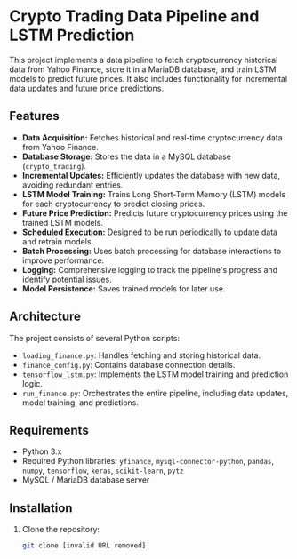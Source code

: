 # Crypto Trading Data Pipeline and LSTM Prediction

This project implements a data pipeline to fetch cryptocurrency historical data from Yahoo Finance, store it in a MariaDB database, and train LSTM models to predict future prices.  It also includes functionality for incremental data updates and future price predictions.

## Features

* **Data Acquisition:** Fetches historical and real-time cryptocurrency data from Yahoo Finance.
* **Database Storage:** Stores the data in a MySQL database (`crypto_trading`).
* **Incremental Updates:** Efficiently updates the database with new data, avoiding redundant entries.
* **LSTM Model Training:** Trains Long Short-Term Memory (LSTM) models for each cryptocurrency to predict closing prices.
* **Future Price Prediction:** Predicts future cryptocurrency prices using the trained LSTM models.
* **Scheduled Execution:** Designed to be run periodically to update data and retrain models.
* **Batch Processing:** Uses batch processing for database interactions to improve performance.
* **Logging:** Comprehensive logging to track the pipeline's progress and identify potential issues.
* **Model Persistence:** Saves trained models for later use.

## Architecture

The project consists of several Python scripts:

* `loading_finance.py`: Handles fetching and storing historical data.
* `finance_config.py`: Contains database connection details.
* `tensorflow_lstm.py`: Implements the LSTM model training and prediction logic.
* `run_finance.py`: Orchestrates the entire pipeline, including data updates, model training, and predictions.

## Requirements

* Python 3.x
* Required Python libraries: `yfinance`, `mysql-connector-python`, `pandas`, `numpy`, `tensorflow`, `keras`, `scikit-learn`, `pytz`
* MySQL / MariaDB database server


## Installation

1. Clone the repository:
   ```bash
   git clone [invalid URL removed]
